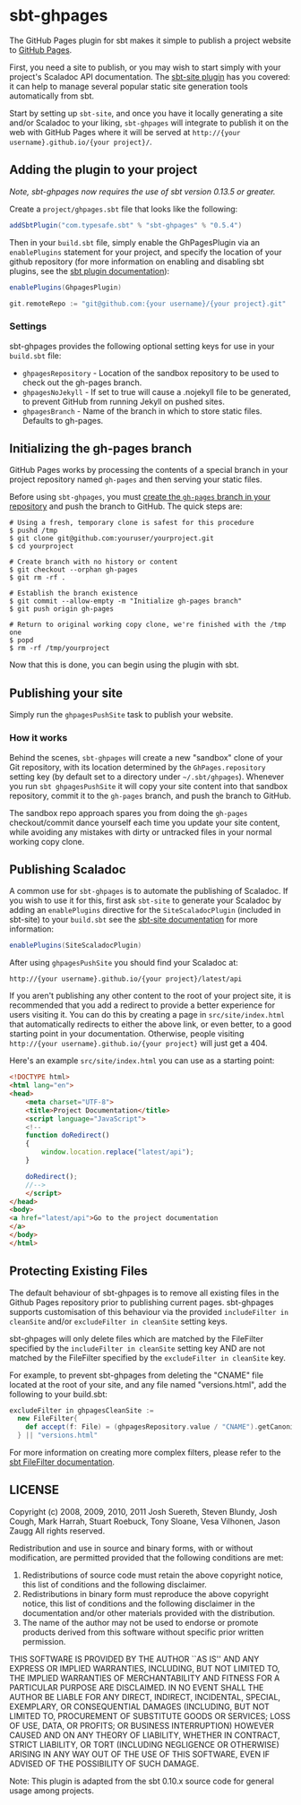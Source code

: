 # sbt-ghpages #

The GitHub Pages plugin for sbt makes it simple to publish a project website to
[GitHub Pages](https://pages.github.com/).

First, you need a site to publish, or you may wish to start simply with your
project's Scaladoc API documentation. The [sbt-site plugin] has you covered: it
can help to manage several popular static site generation tools automatically
from sbt.

Start by setting up `sbt-site`, and once you have it locally generating a site
and/or Scaladoc to your liking, `sbt-ghpages` will integrate to publish it on
the web with GitHub Pages where it will be served at
`http://{your username}.github.io/{your project}/`.

[sbt-site plugin]: http://github.com/sbt/sbt-site


## Adding the plugin to your project ##

*Note, sbt-ghpages now requires the use of sbt version 0.13.5 or greater.*

Create a `project/ghpages.sbt` file that looks like the following:

```scala
addSbtPlugin("com.typesafe.sbt" % "sbt-ghpages" % "0.5.4")
```

Then in your `build.sbt` file, simply enable the GhPagesPlugin via an
`enablePlugins` statement for your project, and specify the location of
your github repository (for more information on enabling and disabling sbt plugins,
see the [sbt plugin documentation](http://www.scala-sbt.org/0.13/docs/Using-Plugins.html#Enabling+and+disabling+auto+plugins)):

```scala
enablePlugins(GhpagesPlugin)

git.remoteRepo := "git@github.com:{your username}/{your project}.git"
```
### Settings

sbt-ghpages provides the following optional setting keys for use in your `build.sbt` file:

- `ghpagesRepository` - Location of the sandbox repository to be used to check out the gh-pages branch.
- `ghpagesNoJekyll` - If set to true will cause a .nojekyll file to be generated, to prevent GitHub from running Jekyll on pushed sites.
- `ghpagesBranch` - Name of the branch in which to store static files. Defaults to gh-pages.


## Initializing the gh-pages branch ##

GitHub Pages works by processing the contents of a special branch in your
project repository named `gh-pages` and then serving your static files.

Before using `sbt-ghpages`, you must [create the `gh-pages` branch in your
repository][create branch] and push the branch to GitHub. The quick steps are:

    # Using a fresh, temporary clone is safest for this procedure
    $ pushd /tmp
    $ git clone git@github.com:youruser/yourproject.git
    $ cd yourproject

    # Create branch with no history or content
    $ git checkout --orphan gh-pages
    $ git rm -rf .

    # Establish the branch existence
    $ git commit --allow-empty -m "Initialize gh-pages branch"
    $ git push origin gh-pages

    # Return to original working copy clone, we're finished with the /tmp one
    $ popd
    $ rm -rf /tmp/yourproject

Now that this is done, you can begin using the plugin with sbt.

[create branch]: https://help.github.com/articles/creating-project-pages-manually/


## Publishing your site ##

Simply run the `ghpagesPushSite` task to publish your website.

### How it works

Behind the scenes, `sbt-ghpages` will create a new "sandbox" clone of your Git
repository, with its location determined by the `GhPages.repository` setting key
(by default set to a directory under `~/.sbt/ghpages`). Whenever you run `sbt ghpagesPushSite`
it will copy your site content into that sandbox repository, commit it to the
`gh-pages` branch, and push the branch to GitHub.

The sandbox repo approach spares you from doing the `gh-pages` checkout/commit
dance yourself each time you update your site content, while avoiding any
mistakes with dirty or untracked files in your normal working copy clone.


## Publishing Scaladoc

A common use for `sbt-ghpages` is to automate the publishing of Scaladoc. If you wish to
use it for this, first ask `sbt-site` to generate your Scaladoc by adding an `enablePlugins` directive
for the `SiteScaladocPlugin` (included in sbt-site) to your `build.sbt` see the
[sbt-site documentation](https://github.com/sbt/sbt-site#scaladoc-apis) for more information:

```scala
enablePlugins(SiteScaladocPlugin)
```

After using `ghpagesPushSite` you should find your Scaladoc at:

`http://{your username}.github.io/{your project}/latest/api`

If you aren't publishing any other content to the root of your project site, it
is recommended that you add a redirect to provide a better experience for users
visiting it. You can do this by creating a page in `src/site/index.html` that
automatically redirects to either the above link, or even better, to a good
starting point in your documentation. Otherwise, people visiting `http://{your
username}.github.io/{your project}` will just get a 404.

Here's an example `src/site/index.html` you can use as a starting point:

```html
<!DOCTYPE html>
<html lang="en">
<head>
    <meta charset="UTF-8">
    <title>Project Documentation</title>
    <script language="JavaScript">
    <!--
    function doRedirect()
    {
        window.location.replace("latest/api");
    }

    doRedirect();
    //-->
    </script>
</head>
<body>
<a href="latest/api">Go to the project documentation
</a>
</body>
</html>
```

## Protecting Existing Files
The default behaviour of sbt-ghpages is to remove all existing files in the Github Pages repository
prior to publishing current pages. sbt-ghpages supports customisation of this behaviour via the provided
`includeFilter in cleanSite` and/or `excludeFilter in cleanSite` setting keys.

sbt-ghpages will only delete files which are matched by the FileFilter specified by the `includeFilter in cleanSite`
setting key AND are not matched by the FileFilter specified by the `excludeFilter in cleanSite` key.

For example, to prevent sbt-ghpages from deleting the "CNAME" file located at the root of your site, and any file
named "versions.html", add the following to your build.sbt:

```scala
excludeFilter in ghpagesCleanSite :=
  new FileFilter{
    def accept(f: File) = (ghpagesRepository.value / "CNAME").getCanonicalPath == f.getCanonicalPath
  } || "versions.html"
```

For more information on creating more complex filters, please refer to the [sbt FileFilter documentation](http://www.scala-sbt.org/0.13/docs/Paths.html#File+Filters).


## LICENSE ##

Copyright (c) 2008, 2009, 2010, 2011 Josh Suereth, Steven Blundy, Josh Cough, Mark Harrah, Stuart Roebuck, Tony Sloane, Vesa Vilhonen, Jason Zaugg
All rights reserved.

Redistribution and use in source and binary forms, with or without
modification, are permitted provided that the following conditions
are met:
1. Redistributions of source code must retain the above copyright
   notice, this list of conditions and the following disclaimer.
2. Redistributions in binary form must reproduce the above copyright
   notice, this list of conditions and the following disclaimer in the
   documentation and/or other materials provided with the distribution.
3. The name of the author may not be used to endorse or promote products
   derived from this software without specific prior written permission.

THIS SOFTWARE IS PROVIDED BY THE AUTHOR ``AS IS'' AND ANY EXPRESS OR
IMPLIED WARRANTIES, INCLUDING, BUT NOT LIMITED TO, THE IMPLIED WARRANTIES
OF MERCHANTABILITY AND FITNESS FOR A PARTICULAR PURPOSE ARE DISCLAIMED.
IN NO EVENT SHALL THE AUTHOR BE LIABLE FOR ANY DIRECT, INDIRECT,
INCIDENTAL, SPECIAL, EXEMPLARY, OR CONSEQUENTIAL DAMAGES (INCLUDING, BUT
NOT LIMITED TO, PROCUREMENT OF SUBSTITUTE GOODS OR SERVICES; LOSS OF USE,
DATA, OR PROFITS; OR BUSINESS INTERRUPTION) HOWEVER CAUSED AND ON ANY
THEORY OF LIABILITY, WHETHER IN CONTRACT, STRICT LIABILITY, OR TORT
(INCLUDING NEGLIGENCE OR OTHERWISE) ARISING IN ANY WAY OUT OF THE USE OF
THIS SOFTWARE, EVEN IF ADVISED OF THE POSSIBILITY OF SUCH DAMAGE.


Note:
This plugin is adapted from the sbt 0.10.x source code for general usage among projects.
